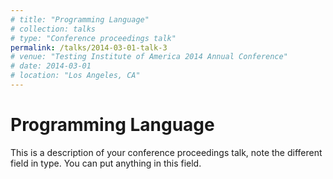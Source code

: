 ```yaml
---
# title: "Programming Language"
# collection: talks
# type: "Conference proceedings talk"
permalink: /talks/2014-03-01-talk-3
# venue: "Testing Institute of America 2014 Annual Conference"
# date: 2014-03-01
# location: "Los Angeles, CA"
---
```

Programming Language
======

This is a description of your conference proceedings talk, note the different field in type. You can put anything in this field.
